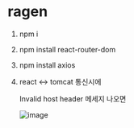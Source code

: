 # ragen



1) npm i

2) npm install react-router-dom

3) npm install axios

4) react <-> tomcat 통신시에

   Invalid host header 메세지 나오면

   ![image](https://github.com/mariapark7133/ragen/assets/135927628/8c5d81e2-bc73-4653-b654-bf5651e10fd7)


